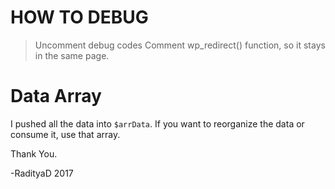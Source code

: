# HOW TO DEBUG
> Uncomment debug codes
> Comment wp_redirect() function, so it stays in the same page.

# Data Array

I pushed all the data into `$arrData`. If you want to reorganize the data or consume it, use that array.

Thank You.

-RadityaD 2017